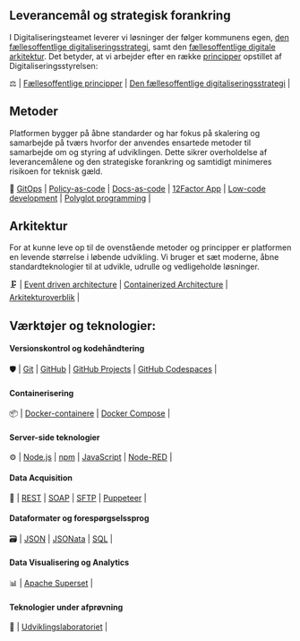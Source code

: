## Leverancemål og strategisk forankring

I Digitaliseringsteamet leverer vi løsninger der følger kommunens egen, [den fællesoffentlige digitaliseringsstrategi](https://digst.dk/strategier/den-faellesoffentlige-digitaliseringsstrategi/), samt den [fællesoffentlige digitale arkitektur](https://arkitektur.digst.dk/principper-og-regler). Det betyder, at vi arbejder efter en række [principper](https://arkitektur.digst.dk/principper-og-regler) opstillet af Digitaliseringsstyrelsen: 

⚖️ | [Fællesoffentlige principper](https://arkitektur.digst.dk/principper-og-regler) | [Den fællesoffentlige digitaliseringsstrategi](https://digst.dk/strategier/den-faellesoffentlige-digitaliseringsstrategi/) |

## Metoder 

Platformen bygger på åbne standarder og har fokus på skalering og samarbejde på tværs hvorfor der anvendes ensartede metoder til samarbejde om og styring af udviklingen.
Dette sikrer overholdelse af leverancemålene og den strategiske forankring og samtidigt minimeres risikoen for teknisk gæld.

📖 [GitOps](https://www.weave.works/technologies/gitops/) | [Policy-as-code](https://www.weave.works/blog/what-is-policy-as-code-and-why-its-needed) | [Docs-as-code](https://www.writethedocs.org/guide/docs-as-code/) | [12Factor App](https://12factor.net/) | [Low-code development](https://architectelevator.com/architecture/low-code-no-code/) | [Polyglot programming](https://www.techtarget.com/searchsoftwarequality/definition/polyglot-programming) |

## Arkitektur

For at kunne leve op til de ovenstående metoder og principper er platformen en levende størrelse i løbende udvikling. Vi bruger et sæt moderne, åbne standardteknologier til at udvikle, udrulle og vedligeholde løsninger.

🗜️ | [Event driven architecture](https://en.wikipedia.org/wiki/Event-driven_architecture) | [Containerized Architecture](https://www.aquasec.com/cloud-native-academy/container-security/containerized-architecture/) | [Arkitekturoverblik](arkitektur-overblik.md) | 

## Værktøjer og teknologier:

#### Versionskontrol og kodehåndtering
🛡️ | [Git](https://git-scm.com/) | [GitHub](https://github.com/) | [GitHub Projects](https://docs.github.com/en/repositories/organizing-your-repository-with-projects/about-project-boards) | [GitHub Codespaces](https://github.com/features/codespaces) |

#### Containerisering
📦 | [Docker-containere](https://www.docker.com/resources/what-container) | [Docker Compose](https://docs.docker.com/compose/) |

#### Server-side teknologier
⚙️ | [Node.js](https://nodejs.org/) | [npm](https://www.npmjs.com/) | [JavaScript](https://developer.mozilla.org/da/docs/Web/JavaScript) | [Node-RED](https://nodered.org/) |

#### Data Acquisition
🔀 | [REST](https://restfulapi.net/) | [SOAP](https://www.w3.org/TR/soap/) | [SFTP](https://en.wikipedia.org/wiki/SSH_File_Transfer_Protocol) | [Puppeteer](https://pptr.dev/) |

####  Dataformater og forespørgselssprog
🗃️ | [JSON](https://www.json.org/json-da.html) | [JSONata](https://jsonata.org/) | [SQL](https://en.wikipedia.org/wiki/SQL) |

#### Data Visualisering og Analytics
📊 | [Apache Superset](https://superset.apache.org/) |

#### Teknologier under afprøvning
🧪 | [Udviklingslaboratoriet](udviklingslaboratorie.md) |
